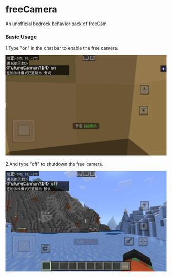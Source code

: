 # freeCamera
An unofficial bedrock behavior pack of freeCam

### Basic Usage
1.Type "on" in the chat bar to enable the free camera.

![image](https://github.com/arrive-software/freeCamera/blob/main/demopicture/Screenshot_20250218-220622.png)

2.And type "off" to shutdown the free camera.

![image](https://github.com/arrive-software/freeCamera/blob/main/demopicture/Screenshot_20250218-220651.png)
